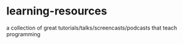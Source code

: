 learning-resources
==================

a collection of great tutorials/talks/screencasts/podcasts that teach programming
